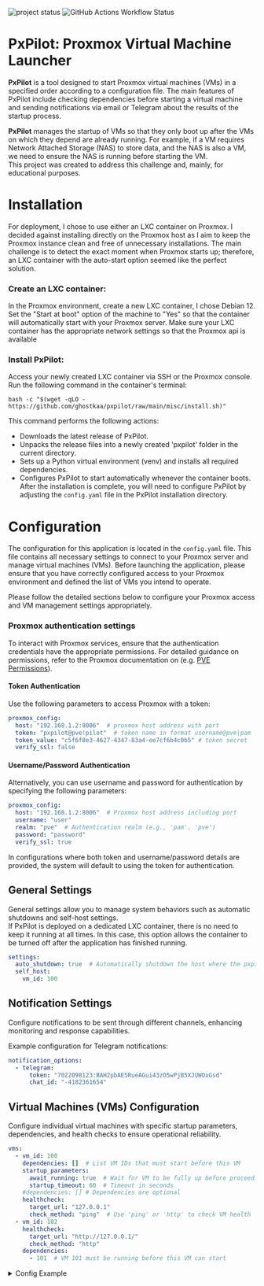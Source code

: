 ![project status](https://img.shields.io/badge/Project_status-In_development-green?logo=githubcopilot)
![GitHub Actions Workflow Status](https://github.com/ghostkaa/pxpilot/actions/workflows/main.yml/badge.svg?branch=main)

# PxPilot: Proxmox Virtual Machine Launcher
**PxPilot** is a tool designed to start Proxmox virtual machines (VMs) in a specified order according to a configuration file. The main features of PxPilot include checking dependencies before starting a virtual machine and sending notifications via email or Telegram about the results of the startup process.

**PxPilot** manages the startup of VMs so that they only boot up after the VMs on which they depend are already running. For example, if a VM requires Network Attached Storage (NAS) to store data, and the NAS is also a VM, we need to ensure the NAS is running before starting the VM.  
This project was created to address this challenge and, mainly, for educational purposes.

# Installation
For deployment, I chose to use either an LXC container on Proxmox. I decided against installing directly on the Proxmox host as I aim to keep the Proxmox instance clean and free of unnecessary installations. The main challenge is to detect the exact moment when Proxmox starts up; therefore, an LXC container with the auto-start option seemed like the perfect solution.  

### Create an LXC container:  
In the Proxmox environment, create a new LXC container, I chose Debian 12. Set the "Start at boot" option of the machine to "Yes" so that the container will automatically start with your Proxmox server.
Make sure your LXC container has the appropriate network settings so that the Proxmox api is available
### Install PxPilot:  
Access your newly created LXC container via SSH or the Proxmox console.  
Run the following command in the container's terminal:
```
bash -c "$(wget -qLO - https://github.com/ghostkaa/pxpilot/raw/main/misc/install.sh)"
```
This command performs the following actions:
- Downloads the latest release of PxPilot.
- Unpacks the release files into a newly created 'pxpilot' folder in the current directory.
- Sets up a Python virtual environment (venv) and installs all required dependencies.
- Configures PxPilot to start automatically whenever the container boots.
After the installation is complete, you will need to configure PxPilot by adjusting the `config.yaml` file in the PxPilot installation directory.

# Configuration
The configuration for this application is located in the `config.yaml` file. This file contains all necessary settings to connect to your Proxmox server and manage virtual machines (VMs). Before launching the application, please ensure that you have correctly configured access to your Proxmox environment and defined the list of VMs you intend to operate.

Please follow the detailed sections below to configure your Proxmox access and VM management settings appropriately.

### Proxmox authentication settings
To interact with Proxmox services, ensure that the authentication credentials have the appropriate permissions. For detailed guidance on permissions, refer to the Proxmox documentation on (e.g. [PVE Permissions](https://pve.proxmox.com/wiki/User_Management#pveum_permission_management)).

#### Token Authentication
Use the following parameters to access Proxmox with a token:
```yaml
proxmox_config:
  host: "192.168.1.2:8006"  # proxmox host address with port
  token: "pxpilot@pve!pilot"  # token name in format username@pve|pam ! token name
  token_value: "c5f6f8e3-4627-4347-83a4-ee7cf6b4c0b5" # token secret
  verify_ssl: false
```
#### Username/Password Authentication
Alternatively, you can use username and password for authentication by specifying the following parameters:
```yaml
proxmox_config:
  host: "192.168.1.2:8006"  # Proxmox host address including port
  username: "user"
  realm: "pve"  # Authentication realm (e.g., 'pam', 'pve')
  password: "password"
  verify_ssl: true
```
In configurations where both token and username/password details are provided, the system will default to using the token for authentication.

## General Settings

General settings allow you to manage system behaviors such as automatic shutdowns and self-host settings.  
If PxPilot is deployed on a dedicated LXC container, there is no need to keep it running at all times. In this case, this option allows the container to be turned off after the application has finished running.
```yaml
settings:
  auto_shutdown: true  # Automatically shutdown the host where the pxpilot is located
  self_host:
    vm_id: 100
```
## Notification Settings

Configure notifications to be sent through different channels, enhancing monitoring and response capabilities.

Example configuration for Telegram notifications:

```yaml
notification_options:
  - telegram:
      token: "7022098123:BAH2pbAE5RueAGui43zO5wPjB5XJUWOxGsd"
      chat_id: "-4182361654"
```

## Virtual Machines (VMs) Configuration

Configure individual virtual machines with specific startup parameters, dependencies, and health checks to ensure operational reliability.
```yaml
vms:
  - vm_id: 100
    dependencies: []  # List VM IDs that must start before this VM
    startup_parameters:
      await_running: true  # Wait for VM to be fully up before proceeding
      startup_timeout: 60  # Timeout in seconds
    #dependencies: [] # Dependencies are optional
    healthcheck:
      target_url: "127.0.0.1"
      check_method: "ping"  # Use 'ping' or 'http' to check VM health
  - vm_id: 102
    healthcheck:
      target_url: "http://127.0.0.1/"
      check_method: "http"
    dependencies:
      - 101  # VM 101 must be running before this VM can start
```

<details>
<summary>Config Example</summary>

```yaml
proxmox_config:
  host: "192.168.1.2:8006"
  token: "pxpilot@pve!pilot"
  token_value: "c5f6f8e9-4627-4345-83a4-ee7cf6b4c0b4"
  verify_ssl: false

settings:
  auto_shutdown: true  # shutdown the host where pxpilot is located
  self_host:
    vm_id: 100

notification_options:
  - telegram:
      token: 7022098123:BAH2pbAE5RueAGui43zO5wPjB5XJUWOxGsd
      chat_id: -4182361654

vms:
  - vm_id: 100
    dependencies: []
    startup_parameters:
      await_running: true  # false for start and go
      startup_timeout: 60
    healthcheck:  # healthcheck for validate that host is up and run
      target_url: "127.0.0.1"
      check_method: "ping"  # ping or http

  - vm_id: 101
    node: px-test
    startup_parameters:
      await_running: true
      startup_timeout: 60
    dependencies: []
    healthcheck:
      target_url: "http://127.0.0.1/"
      check_method: "http"

  - vm_id: 102
    dependencies:
      - 101  # required to be run before try to run this VM. 
```

</details>

